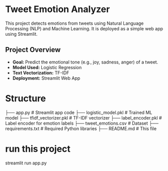# Tweet Emotion Analyzer

This project detects emotions from tweets using Natural Language Processing (NLP) and Machine Learning. It is deployed as a simple web app using Streamlit.

## Project Overview

- **Goal:** Predict the emotional tone (e.g., joy, sadness, anger) of a tweet.
- **Model Used:** Logistic Regression
- **Text Vectorization:** TF-IDF
- **Deployment:** Streamlit Web App

# Structure

├── app.py # Streamlit app code
├── logistic_model.pkl # Trained ML model
├── tfidf_vectorizer.pkl # TF-IDF vectorizer
├── label_encoder.pkl # Label encoder for emotion labels
├── tweet_emotions.csv # Dataset
├── requirements.txt # Required Python libraries
├── README.md # This file

# run this project
streamlit run app.py
